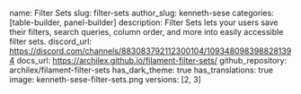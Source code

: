 name: Filter Sets
slug: filter-sets
author_slug: kenneth-sese
categories: [table-builder, panel-builder]
description:  Filter Sets lets your users save their filters, search queries, column order, and more into easily accessible filter sets.
discord_url: https://discord.com/channels/883083792112300104/1093480983988281394
docs_url: https://archilex.github.io/filament-filter-sets/
github_repository: archilex/filament-filter-sets
has_dark_theme: true
has_translations: true
image: kenneth-sese-filter-sets.png
versions: [2, 3]